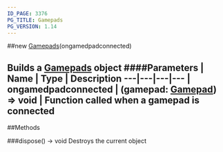 ```yaml
---
ID_PAGE: 3376
PG_TITLE: Gamepads
PG_VERSION: 1.14
---
```

##new [Gamepads](page.php?p=3376)(ongamedpadconnected)

Builds a [Gamepads](page.php?p=3376) object
####Parameters
 | Name | Type | Description
---|---|---|---
 | ongamedpadconnected | (gamepad: [Gamepad](page.php?p=3378)) =&gt; void | Function called when a gamepad is connected
---



##Methods

###dispose() &rarr; void
Destroys the current object

